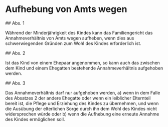 # Aufhebung von Amts wegen



\#\# Abs. 1

 Während der Minderjährigkeit des Kindes kann das Familiengericht das Annahmeverhältnis von Amts wegen aufheben, wenn dies aus schwerwiegenden Gründen zum Wohl des Kindes erforderlich ist.

\#\# Abs. 2

 Ist das Kind von einem Ehepaar angenommen, so kann auch das zwischen dem Kind und einem Ehegatten bestehende Annahmeverhältnis aufgehoben werden.

\#\# Abs. 3

 Das Annahmeverhältnis darf nur aufgehoben werden,  a)
 wenn in dem Falle des Absatzes 2 der andere Ehegatte oder wenn ein leiblicher Elternteil bereit ist, die Pflege und Erziehung des Kindes zu übernehmen, und wenn die Ausübung der elterlichen Sorge durch ihn dem Wohl des Kindes nicht widersprechen würde oder
 b)
 wenn die Aufhebung eine erneute Annahme des Kindes ermöglichen soll.
 

